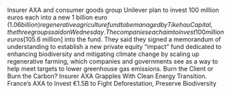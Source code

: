 Insurer AXA and consumer goods group Unilever plan to invest 100 million euros each into a new 1 billion euro ($1.06 billion) regenerative agriculture fund to be managed by Tikehau Capital, the three groups said on Wednesday.
The companies each aim to invest 100 million euros [$105.6 million] into the fund. They said they signed a memorandum of understanding to establish a new private equity “impact” fund dedicated to enhancing biodiversity and mitigating climate change by scaling up regenerative farming, which companies and governments see as a way to help meet targets to lower greenhouse gas emissions.
Burn the Client or Burn the Carbon? Insurer AXA Grapples With Clean Energy Transition.
France’s AXA to Invest €1.5B to Fight Deforestation, Preserve Biodiversity